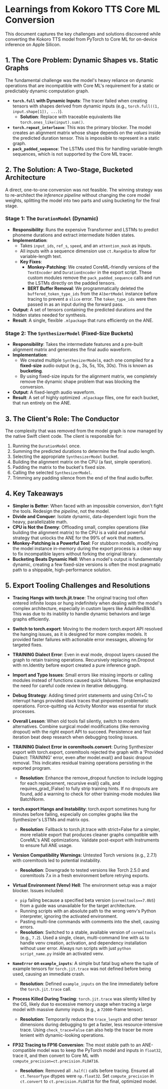 # Learnings from Kokoro TTS Core ML Conversion

This document captures the key challenges and solutions discovered while converting the Kokoro TTS model from PyTorch to Core ML for on-device inference on Apple Silicon.

## 1. The Core Problem: Dynamic Shapes vs. Static Graphs

The fundamental challenge was the model's heavy reliance on dynamic operations that are incompatible with Core ML's requirement for a static or predictably dynamic computation graph.

- **`torch.full` with Dynamic Inputs**: The tracer failed when creating tensors with shapes derived from dynamic inputs (e.g., `torch.full((1, input.shape[1]), ...)`).
  - **Solution**: Replace with traceable equivalents like `torch.ones_like(input).sum()`.
- **`torch.repeat_interleave`**: This was the primary blocker. The model creates an alignment matrix whose shape depends on the *values* inside the predicted duration tensor. This is impossible to represent in a static graph.
- **`pack_padded_sequence`**: The LSTMs used this for handling variable-length sequences, which is not supported by the Core ML tracer.

## 2. The Solution: A Two-Stage, Bucketed Architecture

A direct, one-to-one conversion was not feasible. The winning strategy was to re-architect the *inference pipeline* without changing the core model weights, splitting the model into two parts and using bucketing for the final stage.

### Stage 1: The `DurationModel` (Dynamic)

- **Responsibility**: Runs the expensive Transformer and LSTMs to predict phoneme durations and extract intermediate hidden states.
- **Implementation**:
  - Takes `input_ids`, `ref_s`, `speed`, and an `attention_mask` as inputs.
  - All inputs with a sequence dimension use `ct.RangeDim` to allow for variable-length text.
  - **Key Fixes**:
    - **Monkey-Patching**: We created CoreML-friendly versions of the `TextEncoder` and `DurationEncoder` in the export script. These custom modules remove the `pack_padded_sequence` calls and run the LSTMs directly on the padded tensors.
    - **BERT Buffer Removal**: We programmatically deleted the `buffered_token_type_ids` from the `AlbertModel` instance before tracing to prevent a `slice` error. The `token_type_ids` were then passed in as an input during the forward pass.
- **Output**: A set of tensors containing the predicted durations and the hidden states needed for synthesis.
- **Result**: A single, flexible `.mlpackage` that runs efficiently on the ANE.

### Stage 2: The `SynthesizerModel` (Fixed-Size Buckets)

- **Responsibility**: Takes the intermediate features and a pre-built alignment matrix and generates the final audio waveform.
- **Implementation**:
  - We created multiple `SynthesizerModel`s, each one compiled for a **fixed-size** audio output (e.g., 3s, 5s, 10s, 30s). This is known as **bucketing**.
  - By using fixed-size inputs for the alignment matrix, we completely remove the dynamic shape problem that was blocking the conversion.
- **Output**: A fixed-length audio waveform.
- **Result**: A set of highly optimized `.mlpackage` files, one for each bucket, that run entirely on the ANE.

## 3. The Client's Role: The Conductor

The complexity that was removed from the model graph is now managed by the native Swift client code. The client is responsible for:
1. Running the `DurationModel` once.
2. Summing the predicted durations to determine the final audio length.
3. Selecting the appropriate `SynthesizerModel` bucket.
4. Building the alignment matrix on the CPU (a fast, simple operation).
5. Padding the matrix to the bucket's fixed size.
6. Calling the selected `SynthesizerModel`.
7. Trimming any padding silence from the end of the final audio buffer.

## 4. Key Takeaways

- **Simpler is Better**: When faced with an impossible conversion, don't fight the tools. Redesign the *pipeline*, not the model.
- **Divide and Conquer**: Isolate dynamic, data-dependent logic from the heavy, parallelizable math.
- **CPU is Not the Enemy**: Offloading small, complex operations (like building the alignment matrix) to the CPU is a valid and powerful strategy that unlocks the ANE for the 99% of work that matters.
- **Monkey-Patching is a Powerful Tool**: For stubborn models, modifying the model instance in-memory during the export process is a clean way to fix incompatible layers without forking the original library.
- **Bucketing Beats Dynamic Hell**: When a model's output is fundamentally dynamic, creating a few fixed-size versions is often the most pragmatic path to a shippable, high-performance solution.

## 5. Export Tooling Challenges and Resolutions

- **Tracing Hangs with torch.jit.trace**: The original tracing tool often entered infinite loops or hung indefinitely when dealing with the model's complex architecture, especially in custom layers like AdainResBlk1d. This was due to its inability to handle dynamic behaviors and large graphs efficiently.
- **Switch to torch.export**: Moving to the modern torch.export API resolved the hanging issues, as it is designed for more complex models. It provided faster failures with actionable error messages, allowing for targeted fixes.
- **TRAINING Dialect Error**: Even in eval mode, dropout layers caused the graph to retain training operations. Recursively replacing nn.Dropout with nn.Identity before export created a pure inference graph.
- **Import and Typo Issues**: Small errors like missing imports or calling modules instead of functions caused quick failures. These emphasized the need for careful code review in iterative debugging.
- **Debug Strategy**: Adding timed print statements and using Ctrl+C to interrupt hangs provided stack traces that pinpointed problematic operations. Force-quitting via Activity Monitor was essential for stuck processes.
- **Overall Lesson**: When old tools fail silently, switch to modern alternatives. Combine surgical model modifications (like removing dropout) with the right export API to succeed. Persistence and fast iteration beat deep research when debugging tooling issues.
- **TRAINING Dialect Error in coremltools.convert**: During Synthesizer export with torch.export, coremltools rejected the graph with a 'Provided Dialect: TRAINING' error, even after model.eval() and basic dropout removal. This indicates residual training operations persisting in the exported program.
  - **Resolution**: Enhance the remove_dropout function to include logging for each replacement, recursive eval() calls, and requires_grad_(False) to fully strip training hints. If no dropouts are found, add a warning to check for other training-mode modules like BatchNorm.
- **torch.export Hangs and Instability**: torch.export sometimes hung for minutes before failing, especially on complex graphs like the Synthesizer's LSTMs and matrix ops.
  - **Resolution**: Fallback to torch.jit.trace with strict=False for a simpler, more reliable export that produces cleaner graphs compatible with CoreML's ANE optimizations. Validate post-export with Instruments to ensure full ANE usage.
- **Version Compatibility Warnings**: Untested Torch versions (e.g., 2.7.1) with coremltools led to potential instability.
  - **Resolution**: Downgrade to tested versions like Torch 2.5.0 and coremltools 7.x in a fresh environment before retrying exports.

- **Virtual Environment (Venv) Hell**: The environment setup was a major blocker. Issues included:
  - `pip` failing because a specified beta version (`coremltools==7.0b5`) from a guide was unavailable for the target architecture.
  - Running scripts with an absolute path to the wrong venv's Python interpreter, ignoring the activated environment.
  - Pasting multi-line commands with comments into the shell, causing errors.
  - **Resolution**: Switched to a stable, available version of `coremltools` (e.g., `7.2`). Used a single, clean, multi-command line with `&&` to handle venv creation, activation, and dependency installation without user error. Always run scripts with just `python script_name.py` inside an activated venv.

- **`NameError` on `example_inputs`**: A simple but fatal bug where the tuple of example tensors for `torch.jit.trace` was not defined before being used, causing an immediate crash.
  - **Resolution**: Defined `example_inputs` on the line immediately before the `torch.jit.trace` call.

- **Process Killed During Tracing**: `torch.jit.trace` was silently killed by the OS, likely due to excessive memory usage when tracing a large model with massive dummy inputs (e.g., a `72000`-frame tensor).
  - **Resolution**: Temporarily reduce the `trace_length` and other tensor dimensions during debugging to get a faster, less resource-intensive trace. Using `check_trace=False` can also help the tracer be more lenient with dynamic-looking operations.

- **FP32 Tracing to FP16 Conversion**: The most stable path to an ANE-compatible model was to keep the PyTorch model and inputs in `float32`, trace it, and then convert to Core ML with `compute_precision=ct.precision.FLOAT16`.
  - **Resolution**: Removed all `.half()` calls before tracing. Ensured all `ct.TensorType` dtypes were `np.float32`. Set `compute_precision` in `ct.convert` to `ct.precision.FLOAT16` for the final, optimized model.
